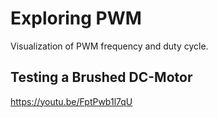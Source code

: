 # Exploring PWM

Visualization of PWM frequency and duty cycle. 

## Testing a Brushed DC-Motor

https://youtu.be/FptPwb1l7qU
